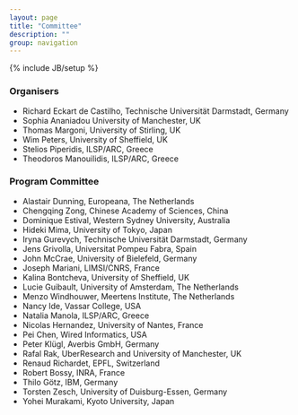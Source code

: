 ```yaml
---
layout: page
title: "Committee"
description: ""
group: navigation
---
```

{% include JB/setup %}

### Organisers

* Richard Eckart de Castilho, Technische Universität Darmstadt, Germany
* Sophia Ananiadou University of Manchester, UK
* Thomas Margoni, University of Stirling, UK
* Wim Peters, University of Sheffield, UK
* Stelios Piperidis, ILSP/ARC, Greece
* Theodoros Manouilidis, ILSP/ARC, Greece

### Program Committee

* Alastair Dunning, Europeana, The Netherlands
* Chengqing Zong, Chinese Academy of Sciences, China
* Dominique Estival, Western Sydney University, Australia
* Hideki Mima, University of Tokyo, Japan
* Iryna Gurevych, Technische Universität Darmstadt, Germany 
* Jens Grivolla, Universitat Pompeu Fabra, Spain
* John McCrae, University of Bielefeld, Germany
* Joseph Mariani, LIMSI/CNRS, France
* Kalina Bontcheva, University of Sheffield, UK
* Lucie Guibault, University of Amsterdam, The Netherlands
* Menzo Windhouwer, Meertens Institute, The Netherlands
* Nancy Ide, Vassar College, USA
* Natalia Manola, ILSP/ARC, Greece
* Nicolas Hernandez, University of Nantes, France
* Pei Chen, Wired Informatics, USA
* Peter Klügl, Averbis GmbH, Germany
* Rafal Rak, UberResearch and University of Manchester, UK
* Renaud Richardet, EPFL, Switzerland
* Robert Bossy, INRA, France
* Thilo Götz, IBM, Germany
* Torsten Zesch, University of Duisburg-Essen, Germany
* Yohei Murakami, Kyoto University, Japan